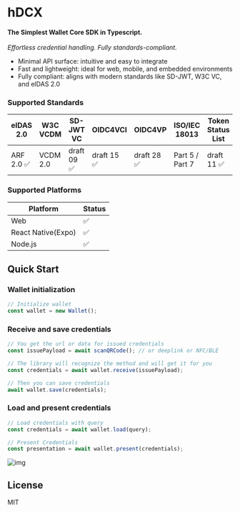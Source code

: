 # hDCX

**The Simplest Wallet Core SDK in Typescript.**<br/><br/>
_Effortless credential handling. Fully standards-compliant._

- Minimal API surface: intuitive and easy to integrate
- Fast and lightweight: ideal for web, mobile, and embedded environments
- Fully compliant: aligns with modern standards like SD-JWT, W3C VC, and eIDAS 2.0

### Supported Standards

| eIDAS 2.0  | W3C VCDM | SD-JWT VC   | OIDC4VCI    | OIDC4VP     | ISO/IEC 18013   | Token Status List |
| ---------- | -------- | ----------- | ----------- | ----------- | --------------- | ----------------- |
| ARF 2.0 ✅ | VCDM 2.0 | draft 09 ✅ | draft 15 ✅ | draft 28 ✅ | Part 5 / Part 7 | draft 11 ✅       |

<!-- View full documentation on [here]() -->

### Supported Platforms

| Platform           | Status |
| ------------------ | ------ |
| Web                | ✅     |
| React Native(Expo) | ✅     |
| Node.js            | ✅     |

## Quick Start

### Wallet initialization

```ts
// Initialize wallet
const wallet = new Wallet();
```

### Receive and save credentials

```ts
// You get the url or data for issued credentials
const issuePayload = await scanQRCode(); // or deeplink or NFC/BLE

// The library will recognize the method and will get it for you
const credentials = await wallet.receive(issuePayload);

// Then you can save credentials
await wallet.save(credentials);
```

### Load and present credentials

```ts
// Load credentials with query
const credentials = await wallet.load(query);

// Present Credentials
const presentation = await wallet.present(credentials);
```

![img](/assets/wallet.png)

## License

MIT
